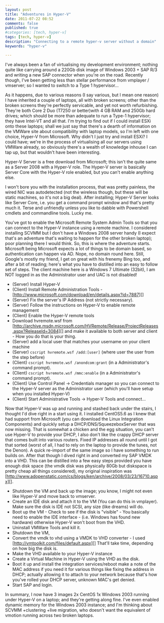 ```yaml
---
layout: post
title: "Adventures in Hyper-V"
date: 2011-07-22 08:52
comments: false
published: true
#categories: [tech, hyper-v]
tags: [tech, hyper-v]
description: "Connecting to a remote hyper-v server without a domain"
keywords: "hyper-v"

---
```


I've always been a fan of virtualising my development environment; nothing quite like carrying around a 220Gb disk image of Windows 2003 + SAP R/3 and writing a new SAP connector when you're on the road. Recently though, I've been getting less than stellar performance from vmplayer / vmserver; so I wanted to switch to a Type 1 hypervisor…

As it happens, due to various reasons (I say various, but I mean one reason) I have inherited a couple of laptops, all with broken screens; other than the broken screens they're perfectly servicable, and yet not worth refurbishing. They're both Core 2 Duo (T7250 or better)with 4 GB RAM and 250Gb hard drives; which should be  more than adequate to run a Type-1 hypervisor; they have Intel-VT and all that. I'm trying to find out if I could install ESXi onto these laptops; shall we just say that there's a dearth of information on the VMWare site about compatibility with laptop models, so I'm left with one choice, Hyper-V from Microsoft. Why didn't I just try and install ESXi? I could have; we're in the process of virtualising all our servers using VMWare already, so obviously there's a wealth of knowledge inhouse I can tap up, but that wouldn't have been interesting.

<!-- more -->

Hyper-V Server is a free download from Microsoft; this isn't the quite same as a Server 2008 with a Hyper-V role. The Hyper-V server is basically Server Core with the Hyper-V role enabled, but you can't enable anything else.

I won't bore you with the installation process, that was pretty painless, the wired NIC was autodetected (not the wireless though, but these will be static machines, so it's not a big deal). After installing; Hyper-V Server looks like Server Core, i.e. you get a command prompt window and that's pretty much it. Terse and unfriendly unless you like to dabble with Powershell cmdlets and commandline tools. Lucky me.

You've got to enable the Microsoft Remote System Admin Tools so that you can connect to the Hyper-V instance using a remote machine. I considered installing SCVMM but I don't have a Windows 2008 server handy (I expect that's an adventure that's waiting to happen for the other broken laptop); poor planning there I would think. So, this is where the adventure starts. Microsoft being Microsoft expects a lot of things to be domain based, so authentication can happen via AD. Nope, no domain round here. Still, Google's mostly my friend, I get on great with his frenemy Bing too, and after a bit of reading; here's what you have to distilled into an easy to follow set of steps. The client machine here is a Windows 7 Ultimate (32bit), I am NOT logged in as the Administrator user and UAC is not disabled!

* (Server) Install Hyper-V
* (Client) Install Remote Administration Tools - [http://www.microsoft.com/download/en/details.aspx?id=7887][]
* (Server) Fix the server's IP Address (not strictly necessary).
* (Server) Follow the instructions on Hyper-V to enable remote management
* (Client) Enable the Hyper-V remote tools
* Download hvremote.wsf from [http://archive.msdn.microsoft.com/HVRemote/Release/ProjectReleases.aspx?ReleaseId=3084][] and make it available to both server and client - How you do that is your thing.
* (Server) add a local user that matches your username on your client machine
* (Server) `cscript hvremote.wsf /add:[user]` (where user the user from the step before)
* (Client) `cscript hvremote.wsf /anondcom:grant` (in a Administrator's command prompt).
* (Client) `cscript hvremote.wsf /mmc:enable` (in a Administrator's command prompt).
* (Client) Use Control Panel -> Credentials manager so you can connect to the Hyper-V server as the Administrator user (which you'll have setup when you installed Hyper-V)
* (Client) Start Administrative Tools -> Hyper-V Tools and connect...

Now that Hyper-V was up and running and stashed back under the stairs, I thought I'd dive right in a start using it. I installed CentOS5.6 as I knew that had support from Microsoft (you can download the Linux Integration Components) and quickly setup a DHCP/DNS/SqueezeboxServer that was now missing. That is somewhat a chicken and the egg situation, you can't use Hyper-V to provide your DHCP, I also don't like the crappy DHCP server that comes built into various routers. Fixed IP addresses all round until I got that sorted (worst of all, I had to rely on the laptop to provide the tunes, not the Denon). A quick re-import of the same image so I have something to run builds on. After that though I dived right in and converted my SAP VMDK into a VHD. This can be distilled into a few easy steps provided you have enough disk space (the vmdk disk was physically 80Gb but diskspace is pretty cheap all things considered), my original inspiration was [http://www.adopenstatic.com/cs/blogs/ken/archive/2008/03/23/16710.aspx][].

* Shutdown the VM and back up the image; you know, I might not even like Hyper-V and move back to vmserver.
* Create an IDE disk and attach it to the VM (You can do this in vmplayer). Make sure the disk is IDE not SCSI, any size (like dreams) will do.
* Boot up the VM - Check to see if the disk is "visible" - You basically need to enable the IDE interface - (i.e. Windows has found new hardware) otherwise Hyper-V won't boot from the VHD.
* Uninstall VMWare Tools and kill it.
* Shutdown the VM,
* Convert the vmdk to vhd using a VMDK to VHD converter - I used  [http://vmtoolkit.com/files/default.aspx][] That'll take time, depending on how big the disk is.
* Make the VHD available to your Hyper-V instance
* Create a Virtual Machine in Hyper-V using the VHD as the disk.
* Boot it up and install the integration services/reboot make a note of the MAC address if you need it for various things like fixing the address in DHCP; actually allowing it to attach to your network because that's how you've rolled your DHCP server, unknown MAC's get denied.
* Start SAP and login.

In summary, I now have 3 images 2x CentOS 1x Windows 2003 running under Hyper-V on a laptop; and they're getting along fine. I've even enabled dynamic memory for the Windows 2003 instance; and I'm thinking about SCVMM +clustering +live migration, who doesn't want the equivalent of vmotion running across two broken laptops.

[http://www.microsoft.com/download/en/details.aspx?id=7887]: http://www.microsoft.com/download/en/details.aspx?id=7887
[http://archive.msdn.microsoft.com/HVRemote/Release/ProjectReleases.aspx?ReleaseId=3084]: http://archive.msdn.microsoft.com/HVRemote/Release/ProjectReleases.aspx?ReleaseId=3084
[http://www.adopenstatic.com/cs/blogs/ken/archive/2008/03/23/16710.aspx]: http://www.adopenstatic.com/cs/blogs/ken/archive/2008/03/23/16710.aspx
[http://vmtoolkit.com/files/default.aspx]: http://vmtoolkit.com/files/default.aspx
